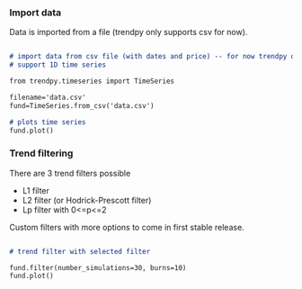 ### Import data

Data is imported from a file (trendpy only supports csv for now).

```markdown

# import data from csv file (with dates and price) -- for now trendpy only
# support 1D time series

from trendpy.timeseries import TimeSeries

filename='data.csv'
fund=TimeSeries.from_csv('data.csv')

# plots time series
fund.plot()

```

### Trend filtering

There are 3 trend filters possible

* L1 filter
* L2 filter (or Hodrick-Prescott filter)
* Lp filter with 0<=p<=2

Custom filters with more options to come in first stable release.

```markdown

# trend filter with selected filter

fund.filter(number_simulations=30, burns=10)
fund.plot()

```

